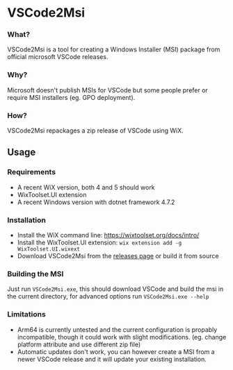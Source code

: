 # VSCode2Msi
### What?
VSCode2Msi is a tool for creating a Windows Installer (MSI) package from official microsoft VSCode releases.
### Why?
Microsoft doesn't publish MSIs for VSCode but some people prefer or require MSI installers (eg. GPO deployment).
### How?
VSCode2Msi repackages a zip release of VSCode using WiX.

## Usage
### Requirements
- A recent WiX version, both 4 and 5 should work
- WixToolset.UI extension
- A recent Windows version with dotnet framework 4.7.2
### Installation
- Install the WiX command line: https://wixtoolset.org/docs/intro/
- Install the WixToolset.UI extension: `wix extension add -g WixToolset.UI.wixext`
- Download VSCode2Msi from the [releases page](https://github.com/Juff-Ma/VSCode2Msi/releases/latest) or build it from source
### Building the MSI
Just run `VSCode2Msi.exe`, this should download VSCode and build the msi in the current directory, for advanced options run `VSCode2Msi.exe --help`

### Limitations
- Arm64 is currently untested and the current configuration is propably incompatible, though it could work with slight modifications. (eg. change platform attribute and use different zip file)
- Automatic updates don't work, you can however create a MSI from a newer VSCode release and it will update your existing installation.
